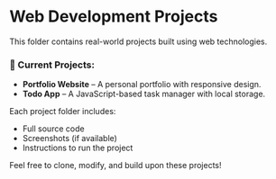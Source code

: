 # Web Development Projects

This folder contains real-world projects built using web technologies.

### 📂 Current Projects:
- **Portfolio Website** – A personal portfolio with responsive design.
- **Todo App** – A JavaScript-based task manager with local storage.

Each project folder includes:
- Full source code
- Screenshots (if available)
- Instructions to run the project

Feel free to clone, modify, and build upon these projects!
